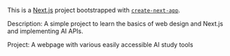 This is a [Next.js](https://nextjs.org) project bootstrapped with [`create-next-app`](https://github.com/vercel/next.js/tree/canary/packages/create-next-app).

Description:
A simple project to learn the basics of web design and Next.js and implementing AI APIs.

Project:
A webpage with various easily accessible AI study tools
